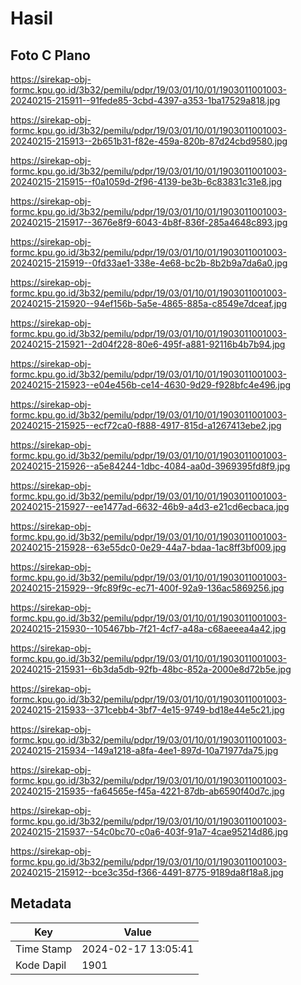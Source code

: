 # Hasil

## Foto C Plano

https://sirekap-obj-formc.kpu.go.id/3b32/pemilu/pdpr/19/03/01/10/01/1903011001003-20240215-215911--91fede85-3cbd-4397-a353-1ba17529a818.jpg

https://sirekap-obj-formc.kpu.go.id/3b32/pemilu/pdpr/19/03/01/10/01/1903011001003-20240215-215913--2b651b31-f82e-459a-820b-87d24cbd9580.jpg

https://sirekap-obj-formc.kpu.go.id/3b32/pemilu/pdpr/19/03/01/10/01/1903011001003-20240215-215915--f0a1059d-2f96-4139-be3b-6c83831c31e8.jpg

https://sirekap-obj-formc.kpu.go.id/3b32/pemilu/pdpr/19/03/01/10/01/1903011001003-20240215-215917--3676e8f9-6043-4b8f-836f-285a4648c893.jpg

https://sirekap-obj-formc.kpu.go.id/3b32/pemilu/pdpr/19/03/01/10/01/1903011001003-20240215-215919--0fd33ae1-338e-4e68-bc2b-8b2b9a7da6a0.jpg

https://sirekap-obj-formc.kpu.go.id/3b32/pemilu/pdpr/19/03/01/10/01/1903011001003-20240215-215920--94ef156b-5a5e-4865-885a-c8549e7dceaf.jpg

https://sirekap-obj-formc.kpu.go.id/3b32/pemilu/pdpr/19/03/01/10/01/1903011001003-20240215-215921--2d04f228-80e6-495f-a881-92116b4b7b94.jpg

https://sirekap-obj-formc.kpu.go.id/3b32/pemilu/pdpr/19/03/01/10/01/1903011001003-20240215-215923--e04e456b-ce14-4630-9d29-f928bfc4e496.jpg

https://sirekap-obj-formc.kpu.go.id/3b32/pemilu/pdpr/19/03/01/10/01/1903011001003-20240215-215925--ecf72ca0-f888-4917-815d-a1267413ebe2.jpg

https://sirekap-obj-formc.kpu.go.id/3b32/pemilu/pdpr/19/03/01/10/01/1903011001003-20240215-215926--a5e84244-1dbc-4084-aa0d-3969395fd8f9.jpg

https://sirekap-obj-formc.kpu.go.id/3b32/pemilu/pdpr/19/03/01/10/01/1903011001003-20240215-215927--ee1477ad-6632-46b9-a4d3-e21cd6ecbaca.jpg

https://sirekap-obj-formc.kpu.go.id/3b32/pemilu/pdpr/19/03/01/10/01/1903011001003-20240215-215928--63e55dc0-0e29-44a7-bdaa-1ac8ff3bf009.jpg

https://sirekap-obj-formc.kpu.go.id/3b32/pemilu/pdpr/19/03/01/10/01/1903011001003-20240215-215929--9fc89f9c-ec71-400f-92a9-136ac5869256.jpg

https://sirekap-obj-formc.kpu.go.id/3b32/pemilu/pdpr/19/03/01/10/01/1903011001003-20240215-215930--105467bb-7f21-4cf7-a48a-c68aeeea4a42.jpg

https://sirekap-obj-formc.kpu.go.id/3b32/pemilu/pdpr/19/03/01/10/01/1903011001003-20240215-215931--6b3da5db-92fb-48bc-852a-2000e8d72b5e.jpg

https://sirekap-obj-formc.kpu.go.id/3b32/pemilu/pdpr/19/03/01/10/01/1903011001003-20240215-215933--371cebb4-3bf7-4e15-9749-bd18e44e5c21.jpg

https://sirekap-obj-formc.kpu.go.id/3b32/pemilu/pdpr/19/03/01/10/01/1903011001003-20240215-215934--149a1218-a8fa-4ee1-897d-10a71977da75.jpg

https://sirekap-obj-formc.kpu.go.id/3b32/pemilu/pdpr/19/03/01/10/01/1903011001003-20240215-215935--fa64565e-f45a-4221-87db-ab6590f40d7c.jpg

https://sirekap-obj-formc.kpu.go.id/3b32/pemilu/pdpr/19/03/01/10/01/1903011001003-20240215-215937--54c0bc70-c0a6-403f-91a7-4cae95214d86.jpg

https://sirekap-obj-formc.kpu.go.id/3b32/pemilu/pdpr/19/03/01/10/01/1903011001003-20240215-215912--bce3c35d-f366-4491-8775-9189da8f18a8.jpg


## Metadata

| Key        | Value               |
| ---------- | ------------------- |
| Time Stamp | 2024-02-17 13:05:41 |
| Kode Dapil | 1901                |



